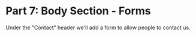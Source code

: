 # Part 7: Body Section - Forms

Under the "Contact" header we'll add a form to allow people to contact us.


